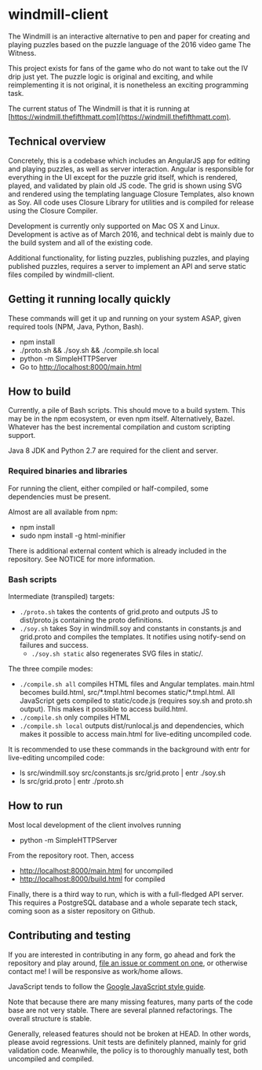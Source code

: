 # windmill-client
The Windmill is an interactive alternative to pen and paper for creating and
playing puzzles based on the puzzle language of the 2016 video game The Witness.

This project exists for fans of the game who do not want to take out the
IV drip just yet. The puzzle logic is original and exciting, and while
reimplementing it is not original, it is nonetheless an exciting programming
task.

The current status of The Windmill is that it is running at
[https://windmill.thefifthmatt.com](https://windmill.thefifthmatt.com).

## Technical overview
Concretely, this is a codebase which includes an AngularJS app for editing and
playing puzzles, as well as server interaction. Angular is responsible for
everything in the UI except for the puzzle grid itself, which is rendered,
played, and validated by plain old JS code. The grid is shown using SVG and
rendered using the templating language Closure Templates, also known as Soy.
All code uses Closure Library for utilities and is compiled for release using
the Closure Compiler.

Development is currently only supported on Mac OS X and Linux.
Development is active as of March 2016, and technical debt is mainly due to
the build system and all of the existing code.

Additional functionality, for listing puzzles, publishing puzzles, and playing
published puzzles, requires a server to implement an API and serve static files
compiled by windmill-client.

## Getting it running locally quickly
These commands will get it up and running on
your system ASAP, given required tools
(NPM, Java, Python, Bash).

 * npm install
 * ./proto.sh && ./soy.sh && ./compile.sh local
 * python -m SimpleHTTPServer
 * Go to [http://localhost:8000/main.html](http://localhost:8000/main.html)

## How to build
Currently, a pile of Bash scripts. This should move to a build system. This may
be in the npm ecosystem, or even npm itself. Alternatively, Bazel. Whatever has
the best incremental compilation and custom scripting support.

Java 8 JDK and Python 2.7 are required for the client and server.

### Required binaries and libraries
For running the client, either compiled or half-compiled, some dependencies
must be present.

Almost are all available from npm:

 * npm install
 * sudo npm install -g html-minifier

There is additional external content which is already included in the
repository.
See NOTICE for more information.

### Bash scripts
Intermediate (transpiled) targets:

 * `./proto.sh` takes the contents of grid.proto and outputs JS to dist/proto.js
   containing the proto definitions.
 * `./soy.sh` takes Soy in windmill.soy and constants in constants.js and
   grid.proto and compiles the templates. It notifies using notify-send on
   failures and success.
   * `./soy.sh static` also regenerates SVG files in static/.

The three compile modes:

 * `./compile.sh all` compiles HTML files and Angular templates. main.html
   becomes build.html, src/\*.tmpl.html becomes static/\*.tmpl.html. All
   JavaScript gets compiled to static/code.js (requires soy.sh and proto.sh
   output). This makes it possible to access build.html.
 * `./compile.sh` only compiles HTML
 * `./compile.sh local` outputs dist/runlocal.js and dependencies, which makes
   it possible to access main.html for live-editing uncompiled code.

It is recommended to use these commands in the background with entr for
live-editing uncompiled code:

 * ls src/windmill.soy src/constants.js src/grid.proto | entr ./soy.sh
 * ls src/grid.proto | entr ./proto.sh

## How to run
Most local development of the client involves running

* python -m SimpleHTTPServer

From the repository root. Then, access

* [http://localhost:8000/main.html](http://localhost:8000/main.html)
  for uncompiled
* [http://localhost:8000/build.html](http://localhost:8000/build.html)
  for compiled

Finally, there is a third way to run, which is with a full-fledged API server.
This requires a PostgreSQL database and a whole separate tech stack,
coming soon as a sister repository on Github.

## Contributing and testing
If you are interested in contributing in any form, go ahead and
fork the repository and play around, [file an issue or comment on
one](https://github.com/thefifthmatt/windmill-client/issues),
or otherwise contact me! I will be responsive as work/home allows.

JavaScript tends to follow the [Google JavaScript style
guide](https://google.github.io/styleguide/javascriptguide.xml).

Note that because there are many missing features, many parts of the code base
are not very stable. There are several planned refactorings.
The overall structure is stable.

Generally, released features should not be broken at HEAD.
In other words, please avoid regressions.
Unit tests are definitely planned, mainly for grid validation code.
Meanwhile, the policy is to thoroughly manually test,
both uncompiled and compiled.
